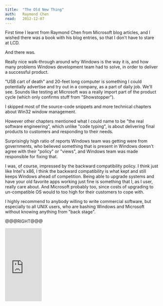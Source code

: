 ```yaml
---
title:	"The Old New Thing"
auth:	Raymond Chen
read:	2012-12-07
---
```





First time I learnt from Raymond Chen from Microsoft blog articles, and I
wished there was a book with his blog entries, so that I don't have to stare
at LCD.

And there was.

Really nice walk-through around why Windows is the way it is, and how many
problems Windows development team had to solve, in order to deliver a
successful product.

"USB cart of death" and 20-feet long computer is something I could
potentially advertise and try out in a company, as a part of daily job.
We'll see. Sounds like testing at Microsoft was a really import part of the
product cycle (which only confirms stuff from "Showstopper").

I skipped most of the source-code snippets and more technical chapters about
Win32 window management.

However other chapters mentioned what I could name to be "the real software
engineering", which unlike "code typing", is about delivering final products
to customers and responding to their needs.

Surprisingly high ratio of reports Windows team was getting were from
governments, who believed something that is present in Windows doesn't agree
with their "policy" or "views", and Windows team was made responsible for
fixing that.

I was, of course, impressed by the backward compatibility policy. I think
just like Intel's x86, I think the backward compatibility is what kept and
still keeps Windows ahead of competition. Being able to upgrade systems and
have your old favorite apps working just fine is something that I, as I
user, really care about. And Microsoft probably too, since costs of
upgrading to un-compatible OS would to too high for their customers to cope
with.

I highly recommend to anybody willing to write commercial software, but
especially to all UNIX users, who are bashing Windows and Microsoft without
knowing anything from "back stage".

@@@RIGHT@@@

<iframe src="http://rcm.amazon.com/e/cm?lt1=_blank&bc1=FFFFFF&IS2=1&npa=1&bg1=FFFFFF&fc1=000000&lc1=F90000&t=wojcadamkoszh-20&o=1&p=8&l=as4&m=amazon&f=ifr&ref=ss_til&asins=0321440307" style="width:120px;height:240px;" scrolling="no" marginwidth="0" marginheight="0" frameborder="0"></iframe>

